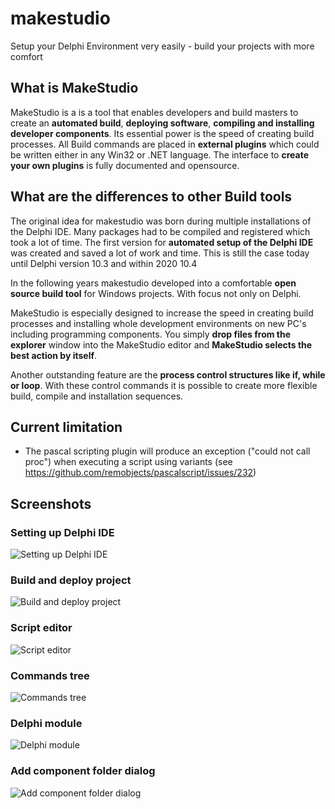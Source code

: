 # makestudio

Setup your Delphi Environment very easily - build your projects with more comfort

## What is MakeStudio

MakeStudio is a is a tool that enables developers and build masters to create an **automated build**, **deploying software**, **compiling and installing developer components**. Its essential power is the speed of creating build processes.
All Build commands are placed in **external plugins** which could be written either in any Win32 or .NET language. The interface to **create your own plugins** is fully documented and opensource.

## What are the differences to other Build tools

The original idea for makestudio was born during multiple installations of the Delphi IDE. Many packages had to be compiled and registered which took a lot of time. The first version for **automated setup of the Delphi IDE** was created and saved a lot of work and time.
This is still the case today until Delphi version 10.3 and within 2020 10.4

In the following years makestudio developed into a comfortable **open source build tool** for Windows projects. With focus not only on Delphi.

MakeStudio is especially designed to increase the speed in creating build processes and installing whole development environments on new PC's including programming components.
You simply **drop files from the explorer** window into the MakeStudio editor and **MakeStudio selects the best action by itself**.

Another outstanding feature are the **process control structures like if, while or loop**. With these control commands it is possible to create more flexible build, compile and installation sequences.

## Current limitation

- The pascal scripting plugin will produce an exception ("could not call proc") when executing a script using variants (see <https://github.com/remobjects/pascalscript/issues/232>)

## Screenshots

### Setting up Delphi IDE

![Setting up Delphi IDE](doc/images/screenshots/main_Delphi_Setup.png "Setting up Delphi IDE")

### Build and deploy project

![Build and deploy project](doc/images/screenshots/main_build.png "Build and deploy project")

### Script editor

![Script editor](doc/images/screenshots/scripteditor.png "Script editor")

### Commands tree

![Commands tree](doc/images/screenshots/Tree.png "Commands tree")

### Delphi module

![Delphi module](doc/images/screenshots/Delphi_Module.png "Delphi module")

### Add component folder dialog

![Add component folder dialog](doc/images/screenshots/Add_Component_Folder.png "Add component folder dialog")
